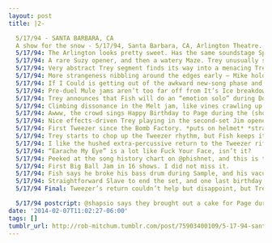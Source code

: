```yaml
---
layout: post
title: |2-

  5/17/94 - SANTA BARBARA, CA
  A show for the snow - 5/17/94, Santa Barbara, CA, Arlington Theatre. Only a 90 mile trip from last night’s show, not bad.
  5/17/94: The Arlington looks pretty sweet. Has the same soundstage Spanish village decor as the Aragon in Chicago: http://sbtos.com/IMG_8959_HDR_11x18_Tom%20Ginn_ps2_sm.jpg …
  5/17/94: A rare Suzy opener, and then a watery Maze. Trey unusually sparse during a lengthy Page segment — stylistic choice or tech issues?
  5/17/94: Very abstract Trey segment finds its way into a menacing Trey/Mike rendition of Happy Birthday to You. Good Maze.
  5/17/94: More strangeness nibbling around the edges early — Mike holds “the bitter blue” line for extra measures in Mound.
  5/17/94: If I Could is getting out of the awkward new-song phase and making me feel feelings. Great solo and full band build.
  5/17/94: Pre-duel Mule jams aren’t too far off from It’s Ice breakdowns. A modernist Page solo with unsettling accompaniment.
  5/17/94: Trey announces that Fish will do an “emotion solo” during Dog-Faced Boy. Emotion solo last time played 4/25. http://rob-mitchum.tumblr.com/post/68070144435/4-25-94-knoxville-tn-time-to-give-2013-a-rest …
  5/17/94: Climbing dissonance in the Melt jam, like vines crawling up a graveyard wall. Horrific modulation of the chords at the end.
  5/17/94: Awww, the crowd sings Happy Birthday to Page during the (short) Coil solo. Guess that solves the Maze mystery.
  5/17/94: Nice effects-driven Trey playing in the second-set Jim opener. Helicopter wah, and some more Maze/Melt-style noise.
  5/17/94: First Tweezer since the Bomb Factory. *puts on helmet* *straps on safety belt*
  5/17/94: Trey starts to chop up the Tweezer rhythm, but Fish keeps it rooted. Hard rock riff becomes the 1st & only “Earache My Eye.”
  5/17/94: I like the hushed extra-percussive return to the Tweezer riff after Earache. Back to the old slowdown ending, with a blues chaser.
  5/17/94: “Earache My Eye” is a lot like Fuck Your Face, isn’t it?
  5/17/94: Peeked at the song history chart on @phishnet, and this is the first of SEVEN consecutive Tweezers that land in Lifeboy.
  5/17/94: First Big Ball Jam in 16 shows. I did not miss it.
  5/17/94: Fish says he broke his bass drum during Sample, and his vacuum is “on its last legs.” A marathon tour takes its toll.
  5/17/94: Straightforward Slave to end the set, and one last birthday wish for Page from Trey. Is Highway to Hell a message about turning 31?
  5/17/94 Final: Tweezer’s return couldn’t help but disappoint, but Trey’s new noisy approach is all over this show, esp Maze, Jim.

  5/17/94 postcript: @shapsio says they brought out a cake for Page during the Coil solo. Last On-Stage Cake until 12/31/13?
date: '2014-02-07T11:02:27-06:00'
tags: []
tumblr_url: http://rob-mitchum.tumblr.com/post/75903400109/5-17-94-santa-barbara-ca-a-show-for-the-snow
---
```

